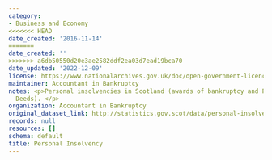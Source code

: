 ```yaml
---
category:
- Business and Economy
<<<<<<< HEAD
date_created: '2016-11-14'
=======
date_created: ''
>>>>>>> a6db50550d20e3ae2582ddf2ea03d7ead19bca70
date_updated: '2022-12-09'
license: https://www.nationalarchives.gov.uk/doc/open-government-licence/version/3/
maintainer: Accountant in Bankruptcy
notes: <p>Personal insolvencies in Scotland (awards of bankruptcy and Protected Trust
  Deeds). </p>
organization: Accountant in Bankruptcy
original_dataset_link: http://statistics.gov.scot/data/personal-insolvency
records: null
resources: []
schema: default
title: Personal Insolvency
---
```

